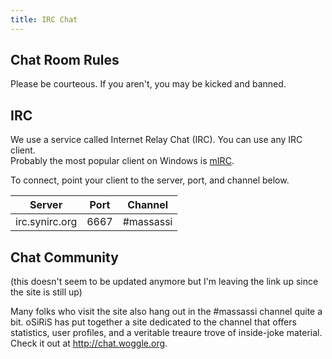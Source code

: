 ```yaml
---
title: IRC Chat
---
```


## Chat Room Rules

Please be courteous.  If you aren't, you may be kicked and banned.

## IRC

We use a service called Internet Relay Chat (IRC).  You can use any IRC client.  
Probably the most popular client on Windows is [mIRC](http://www.mirc.com/).

To connect, point your client to the server, port, and channel below.

<div class="chat-table" markdown=1>

Server         | Port | Channel
---------------|------|--------
irc.synirc.org | 6667 | #massassi

</div>

## Chat Community

(this doesn't seem to be updated anymore but I'm leaving the link up since the site is still up)

Many folks who visit the site also hang out in the \#massassi channel
quite a bit. oSiRiS has put together a site dedicated to the channel
that offers statistics, user profiles, and a veritable treaure trove of
inside-joke material. Check it out at <http://chat.woggle.org>.

